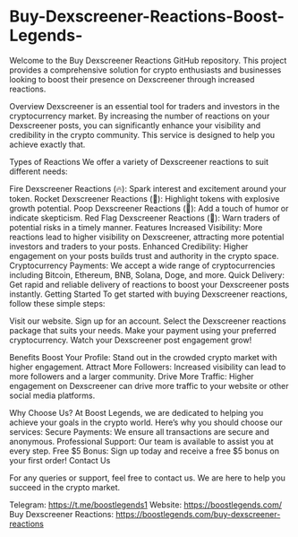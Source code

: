 # Buy-Dexscreener-Reactions-Boost-Legends-

Welcome to the Buy Dexscreener Reactions GitHub repository. This project provides a comprehensive solution for crypto enthusiasts and businesses looking to boost their presence on Dexscreener through increased reactions.

Overview
Dexscreener is an essential tool for traders and investors in the cryptocurrency market. By increasing the number of reactions on your Dexscreener posts, you can significantly enhance your visibility and credibility in the crypto community. This service is designed to help you achieve exactly that.

Types of Reactions
We offer a variety of Dexscreener reactions to suit different needs:

Fire Dexscreener Reactions (🔥): Spark interest and excitement around your token.
Rocket Dexscreener Reactions (🚀): Highlight tokens with explosive growth potential.
Poop Dexscreener Reactions (💩): Add a touch of humor or indicate skepticism.
Red Flag Dexscreener Reactions (🚩): Warn traders of potential risks in a timely manner.
Features
Increased Visibility: More reactions lead to higher visibility on Dexscreener, attracting more potential investors and traders to your posts.
Enhanced Credibility: Higher engagement on your posts builds trust and authority in the crypto space.
Cryptocurrency Payments: We accept a wide range of cryptocurrencies including Bitcoin, Ethereum, BNB, Solana, Doge, and more.
Quick Delivery: Get rapid and reliable delivery of reactions to boost your Dexscreener posts instantly.
Getting Started
To get started with buying Dexscreener reactions, follow these simple steps:

Visit our website.
Sign up for an account.
Select the Dexscreener reactions package that suits your needs.
Make your payment using your preferred cryptocurrency.
Watch your Dexscreener post engagement grow!

Benefits
Boost Your Profile: Stand out in the crowded crypto market with higher engagement.
Attract More Followers: Increased visibility can lead to more followers and a larger community.
Drive More Traffic: Higher engagement on Dexscreener can drive more traffic to your website or other social media platforms.

Why Choose Us?
At Boost Legends, we are dedicated to helping you achieve your goals in the crypto world. Here’s why you should choose our services:
Secure Payments: We ensure all transactions are secure and anonymous.
Professional Support: Our team is available to assist you at every step.
Free $5 Bonus: Sign up today and receive a free $5 bonus on your first order!
Contact Us

For any queries or support, feel free to contact us. We are here to help you succeed in the crypto market.

Telegram: https://t.me/boostlegends1
Website: https://boostlegends.com/
Buy Dexscreener Reactions: https://boostlegends.com/buy-dexscreener-reactions
